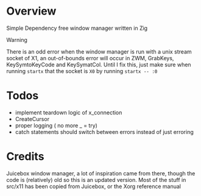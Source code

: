 Overview
=====
Simple Dependency free window manager written in Zig

> [!WARNING]
> There is an odd error when the window manager is run with a unix stream socket of X1, an out-of-bounds error will occur in ZWM, GrabKeys, KeySymtoKeyCode and KeySymatCol.
> Until I fix this, just make sure when running `startx` that the socket is `X0` by running `startx -- :0`


Todos
=====
- implement teardown logic of x_connection
- CreateCursor
- proper logging ( no more _ = try)
- catch statements should switch between errors instead of just erroring

Credits
======
Juicebox window manager, a lot of inspiration came from there, though the code is (relatively) old so this is an updated version.
Most of the stuff in src/x11 has been copied from Juicebox, or the Xorg reference manual
